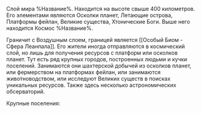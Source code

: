 Слой мира %Название%. Находится на высоте свыше 400 километров. Его элементами являются Осколки планет, Летающие острова, Платформы фейлан, Великие существа, Хтонические Боги. Выше него находится Космос %Название%.

Граничит с Воздушным слоем, границей является [[Особый Биом - Сфера Леанпала]]. Его жители иногда отправляются в космический слой, но лишь для получения ресурсов с платформ или осколков планет. Тут есть ряд крупных городов, построенных людьми и кучки поселений. Занимаются они шахтерской добычей из осколков планет, или фермерством на платформах фейлан, или  занимаются животноводством, или исследуют Великих существ в поисках уникальных ресурсов. Также здесь несколько астрономических обсерваторий.

Крупные поселения: